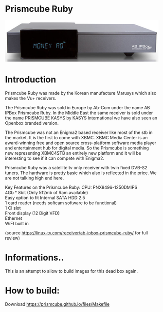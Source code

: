 # Prismcube Ruby

![image](/files/Prismcube-Ruby_front-625x171.jpg)

# Introduction
Prismcube Ruby was made by the Korean manufacture Marusys which also makes the Vu+ receivers.

The Prismcube Ruby was sold in Europe by Ab-Com under the name AB IPBox Prismcube Ruby. In the Middle East the same receiver is sold under the name PRISMCUBE KASYS by KASYS International we have also seen an Openbox branded version.

The Prismcube was not an Enigma2 based receiver like most of the stb in the market. It is the first to come with XBMC. XBMC Media Center is an award-winning free and open source cross-platform software media player and entertainment hub for digital media. So the Prismcube is something new representing XBMC4STB an entirely new platform and it will be interesting to see if it can compete with Enigma2.

Prismcube Ruby was a satellite tv only receiver with twin fixed DVB-S2 tuners. The hardware is pretty basic which also is reflected in the price. We are not talking high end here.

Key Features on the Prismcube Ruby:
  CPU: PNX8496-1250DMIPS  
  4Gb * 8bit (Only 512mb of Ram available)  
  Easy option to fit Internal SATA HDD 2.5  
  1 card reader (needs softcam software to be functional)  
  1 CI slot  
  Front display (12 Digit VFD)  
  Ethernet  
  WiFI built in  

(source https://linux-tv.com/receiver/ab-ipbox-prismcube-ruby/ for full review)

# Informations..

This is an attempt to allow to build images for this dead box again.

# How to build:

Download https://prismcube.github.io/files/Makefile


